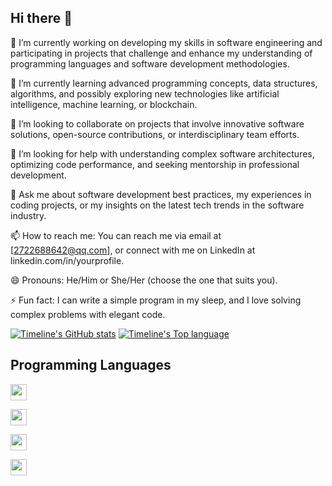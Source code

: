 ## Hi there 👋

🔭 I’m currently working on developing my skills in software engineering and participating in projects that challenge and enhance my understanding of programming languages and software development methodologies.

🌱 I’m currently learning advanced programming concepts, data structures, algorithms, and possibly exploring new technologies like artificial intelligence, machine learning, or blockchain.

👯 I’m looking to collaborate on projects that involve innovative software solutions, open-source contributions, or interdisciplinary team efforts.

🤔 I’m looking for help with understanding complex software architectures, optimizing code performance, and seeking mentorship in professional development.

💬 Ask me about software development best practices, my experiences in coding projects, or my insights on the latest tech trends in the software industry.

📫 How to reach me: You can reach me via email at [2722688642@qq.com], or connect with me on LinkedIn at linkedin.com/in/yourprofile.

😄 Pronouns: He/Him or She/Her (choose the one that suits you).

⚡ Fun fact: I can write a simple program in my sleep, and I love solving complex problems with elegant code.

[![Timeline's GitHub stats](https://github-readme-stats.vercel.app/api?username=reigadegr&bg_color=30,e96443,904e95&title_color=fff&text_color=fff&count_private=true&hide_border=true)](https://github.com/anuraghazra/github-readme-stats)
[![Timeline's Top language](https://github-readme-stats.vercel.app/api/top-langs?username=reigadegr&bg_color=30,e96443,904e95&title_color=fff&text_color=fff&count_private=true&hide_border=true)](https://github.com/anuraghazra/github-readme-stats)

## Programming Languages
[<img height="26" src="https://shields.io/badge/C-A8B9CC.svg?style=flat-square&logo=C&logoColor=FFFFFF"/>](https://wikipedia.org/wiki/C_(programming_language))

[<img height="26" src="https://shields.io/badge/C%2B%2B-00599C.svg?style=flat-square&logo=C%2B%2B&logoColor=FFFFFF"/>](https://wikipedia.org/wiki/C%2B%2B)

[<img height="26" src="https://shields.io/badge/Rust-FFFFFF.svg?style=flat-square&logo=rust&logoColor=000000"/>](https://en.wikipedia.org/wiki/Rust_(programming_language))

[<img height="26" src="https://shields.io/badge/Java-F80000.svg?style=flat-square&logo=oracle&logoColor=FFFFFF"/>](https://wikipedia.org/wiki/Java_(programming_language))
